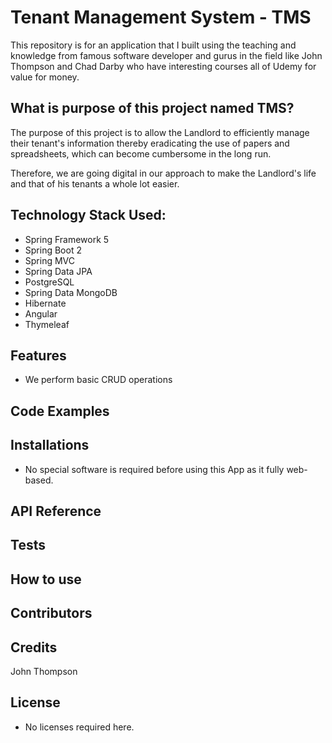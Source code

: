 # Tenant Management System - TMS

This repository is for an application that I built using the teaching and knowledge from famous software developer and gurus in the field like John Thompson and Chad Darby who have interesting courses all of Udemy for value for money.

## What is purpose of this project named TMS?
The purpose of this project is to allow the Landlord to efficiently manage their tenant's information thereby eradicating the use of papers and spreadsheets, which can become cumbersome in the long run. 

Therefore, we are going digital in our approach to make the Landlord's life and that of his tenants a whole lot easier.

## Technology Stack Used:
- Spring Framework 5 
- Spring Boot 2
- Spring MVC
- Spring Data JPA
- PostgreSQL
- Spring Data MongoDB
- Hibernate
- Angular
- Thymeleaf 

## Features
- We perform basic CRUD operations

## Code Examples

## Installations
- No special software is required before using this App as it fully web-based.

## API Reference

## Tests

## How to use

## Contributors

## Credits
John Thompson

## License
- No licenses required here.
